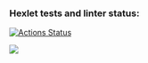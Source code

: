 ### Hexlet tests and linter status:
[![Actions Status](https://github.com/IamYelena/python-project-49/workflows/hexlet-check/badge.svg)](https://github.com/IamYelena/python-project-49/actions)

<a href="https://asciinema.org/a/eFmpzTEmKxJ6GIp2xDKxdIGn3" target="_blank"><img src="https://asciinema.org/a/eFmpzTEmKxJ6GIp2xDKxdIGn3.svg" /></a>
